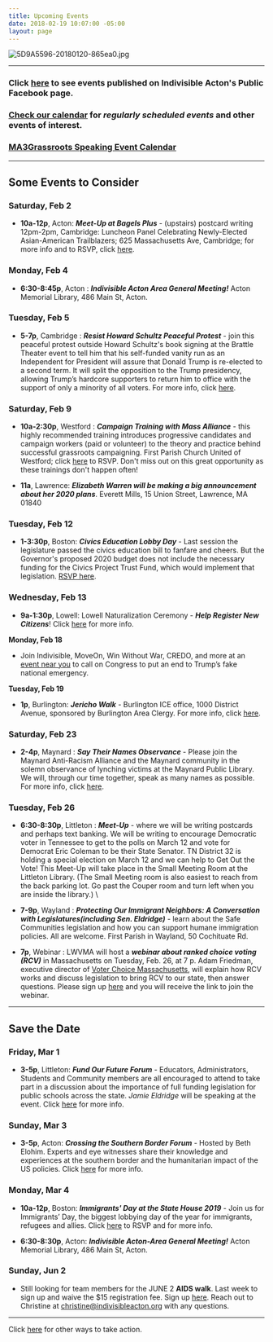 ```yaml
---
title: Upcoming Events
date: 2018-02-19 10:07:00 -05:00
layout: page
---
```


![5D9A5596-20180120-865ea0.jpg](/uploads/5D9A5596-20180120-865ea0.jpg)

---

### Click [here](https://www.facebook.com/pg/IndivisibleActon/events/?ref=page_internal) to see events published on Indivisible Acton's Public Facebook page.

### [Check our calendar](http://www.indivisibleacton.org/calendar.html) for *regularly scheduled events* and other events of interest.

### [MA3Grassroots Speaking Event Calendar](https://www.ma3grassroots.com/event-calendar)

---

## Some Events to Consider

### Saturday, Feb 2

* **10a-12p**, Acton: ***Meet-Up at Bagels Plus*** - (upstairs) postcard writing
  12pm-2pm, Cambridge: Luncheon Panel Celebrating Newly-Elected Asian-American Trailblazers; 625 Massachusetts Ave, Cambridge; for more info and to RSVP, click [here](https://www.eventbrite.com/e/luncheon-panel-celebrating-newly-elected-aapi-women-tickets-54044963942?link_id=36&can_id=9a7cc198611ac2a74f284fdda8e14f7e).

### Monday, Feb 4

* **6:30-8:45p**, Acton : ***Indivisible Acton Area General Meeting!***  Acton Memorial Library, 486 Main St, Acton.

### Tuesday, Feb 5

* **5-7p**, Cambridge : ***Resist Howard Schultz Peaceful Protest*** - join this peaceful protest outside Howard Schultz's book signing at the Brattle Theater event to tell him that his self-funded vanity run as an Independent for President will assure that Donald Trump is re-elected to a second term. It will split the opposition to the Trump presidency, allowing Trump’s hardcore supporters to return him to office with the support of only a minority of all voters. For more info, click [here](https://www.eventbrite.com/e/resist-howard-schultz-peaceful-protest-cambridge-tickets-55541178159?aff=efbeventtix&fbclid=IwAR3YrjjWSmr-AjxUzCJsvkU6KI_-jKcWx4UUZeLJ85fdr318psvi9nGDw4s).

### Saturday, Feb 9

* **10a-2:30p**, Westford : ***Campaign Training with Mass Alliance*** - this highly recommended training introduces progressive candidates and campaign workers (paid or volunteer) to the theory and practice behind successful grassroots campaigning. First Parish Church United of Westford; click [here](https://docs.google.com/forms/d/e/1FAIpQLSdwuNSt0BxFNbeyTQ7H1hgyJGLW4j0Ini4ymHMZlQSAaeJ1Mw/viewform?fbclid=IwAR3enH7wJDfKFHTN6-0A1x_vbNBTe7thOr9hY1toOrGbo7VyWZ2zYm-Yupo&link_id=41&can_id=9a7cc198611ac2a74f284fdda8e14f7e) to RSVP. Don't miss out on this great opportunity as these trainings don't happen often!

* **11a**, Lawrence: ***Elizabeth Warren will be making a big announcement about her 2020 plans***. Everett Mills, 15 Union Street, Lawrence, MA 01840

### Tuesday, Feb 12

* **1-3:30p**, Boston: ***Civics Education Lobby Day*** - Last session the legislature passed the civics education bill to fanfare and cheers. But the Governor's proposed 2020 budget does not include the necessary funding for the Civics Project Trust Fund, which would implement that legislation. [RSVP here](https://docs.google.com/forms/d/e/1FAIpQLSdV2-HUDsiaQeW33oMXBe1HMOdOJ-lGQRrLJkih4xXU9S3u5A/viewform?vc=0&c=0&w=1&link_id=46&can_id=9a7cc198611ac2a74f284fdda8e14f7e).

### Wednesday, Feb 13

* **9a-1:30p**, Lowell: Lowell Naturalization Ceremony - ***Help Register New Citizens***! Click [here](https://www.facebook.com/events/550688542113887/) for more info.

**Monday, Feb 18**

* Join Indivisible, MoveOn, Win Without War, CREDO, and more at an [event near you](https://u1584542.ct.sendgrid.net/mpss/c/AAE/ni0YAA/t.2p5/Ps-H0agNQbSNsOMxSgMSuw/h8/gs7T9cL6446RHrKZfB9qSAJilusQudPTwgD0pFpxz-2Fg8wNG8ExCvQePpuk-2BRJEvSWDOx0ljtUbcP21rFjP1tTQuCzAzCmchRh1eB4r85H4Mpe-2FvMck-2BO7X9IrGHy6i4o8tlOlO6zxUdjbWz3wcZNP-2FWqwYXfuL2RTXHw3rqWqUFqQEriDQ1fQdMxS2LH2wU2lxvo45fCMsutJ6fLJ3O658Po9mk5Kv-2FMbLPxSZ0V3lJuZAYEfGjHSVYYH2GbKaN-2F61-2FW8Je5zfSlA1nbHgkSEJSx67F7EuKsNhVbxMh6EqF40CdNbUTm-2FI7j-2Bw6BT5oDsJQk0ek6gYBJFeKro9L5eeLdkaVMg9s4DLhNs9VPsoWDcN9N9N4X1yq3kKSEfX88) to call on Congress to put an end to Trump’s fake national emergency.

**Tuesday, Feb 19**

* **1p**, Burlington: ***Jericho Walk*** - Burlington ICE office, 1000 District Avenue, sponsored by Burlington Area Clergy. For more info, click [here](https://u1584542.ct.sendgrid.net/mpss/c/AAE/ni0YAA/t.2p5/Ps-H0agNQbSNsOMxSgMSuw/h9/HE2UYZIDTZxfLuJ8qHDFiKcv9QeqMGLDJ3IrF8dj2B1sElwX-2BgRm7L6sO-2Fx12pvvKel0pvihNgpE9xXZwtMC-2FvkeylC3hhZp-2FLQaNt-2BZ-2FtvZyKcdJd8jJymEWrtwLoIw3CxikBsNTtl-2FYGFUeHPAA5NzicRTyXtnQ-2B38Ahze2EUWmcsWbhepu7NwcSmb2Wc34gFRo9511DU0P8UKl9Cv2MYdQIPsZtTy8I59UfqyI2eihgnkKOGcX2mc2v7y33alCwLnD3fdAMjEQMjtxVXaAUCvJYeZkaQJRJ-2B9S55qBPc-3D).

### Saturday, Feb 23

* **2-4p**, Maynard : ***Say Their Names Observance*** - Please join the Maynard Anti-Racism Alliance and the Maynard community in the solemn observance of lynching victims at the Maynard Public Library. We will, through our time together, speak as many names as possible. For more info, click [here](https://u1584542.ct.sendgrid.net/mpss/c/EgE/ni0YAA/t.2pc/80RpmLcQQyWiVmi9Ak7BNQ/h3/3nboA8-2F9xMzJpTI692XHg0jdriizfhrfk33uasDaoQtiF1UoV-2F-2BC7oj73s5abAwGPeYB7ul1sjXyAF37magulgx-2BG1IUSrQ8aWcNwS2FpDzeY471kR8FftRfXhdFW4e-2BfRaslooZMoQzpHcXbHPRdIjrrLf4pSp1MLglUHp4YAykXxz5RGegakmYlfgCzDxrIfXWaLL9SuR1W5jyswoYyghYQaFa6wy2-2BT6p0DzLPPP4Q5NlIU4yd-2B42Pcm6W5C2MsJ2RKkDwuJVKtn4o8uK-2BZST6MdY55NeCvJbZx0kfF3G5E7SlJzj1mnHaJOuSIj-2FXb9fxMrfQJf94-2FIjbYlK24jV7Y7-2FMlRWJ3fFB5jPUCPfyer30xVnVDn-2Fr2wUbdLSjpjgOeIhRlF-2FxjMtdXr8-2BXWzrsjaChh3VsO28hLTjX7NMEUl-2FrNOI-2BL7qbc90QwzQ-2BLQaaSS88RfkwdO1rwIIsi1MkOOCJRd297PU6EbJHwvTo2ezLNYodOgAZvhnFe-2BMzDTXDmgf0e7ofwTPi0hrnOKEsjsTR71rRv-2BIEO6rpX8JHXKAHIoBBUm2kLVdEQAukxXw2C-2FpjgXqZ5PLpVPu7J30wUXJeB1HkLbHeETUCzIPWR0Xe0PMXsk34HmZ9mlymuEwrOGZoLs8UoXtmPBbSJgIBr4ZVbkiT78FGXXkErn-2B5xXBi9ZtheWLpOi-2FX7bdNuJGcwdCRqfg1WcE7Pi-2BW7HyIybnoRB9Rei-2FxwYHfoFBXa6DWzPDKzjDA2YVfxLq6a4ZOW4eTh4PExHejni9kPXqWS4rZB95S5-2BF1N2BlR48tzwYVQvotmRWdDTld-2Fi752MLSdHQhbx4yNbqqmpimbdXjKnGESHU8v9ANGoQbhhj2TLiAy-2B7gQ9DETUUMzLxju2TtDs3Zd7S5wkY7qsxYlxZavmxxGF14t3zHhGDyqRJmbjBdf-2FaCTupAaVukicMSXNEXHUGhpvwi2BMi3k5FeybiRlznpCkg5eiA3ES6U-3D).

### Tuesday, Feb 26

* **6:30-8:30p**, Littleton : ***Meet-Up*** - where we will be writing postcards and perhaps text banking. We will be writing to encourage Democratic voter in Tennessee to get to the polls on March 12 and vote for Democrat Eric Coleman to be their State Senator. TN District 32 is holding a special election on March 12 and we can help to Get Out the Vote! This Meet-Up will take place in the Small Meeting Room at the Littleton Library. (The Small Meeting room is also easiest to reach from the back parking lot. Go past the Couper room and turn left when you are inside the library.)   \\

* **7-9p**, Wayland : ***Protecting Our Immigrant Neighbors: A Conversation with Legislatures(including Sen. Eldridge)*** - learn about the Safe Communities legislation and how you can support humane immigration policies. All are welcome. First Parish in Wayland, 50 Cochituate Rd.

* **7p**, Webinar : LWVMA will host a ***webinar about ranked choice voting (RCV)*** in Massachusetts on Tuesday, Feb. 26, at 7 p.  Adam Friedman, executive director of  [Voter Choice Massachusetts](https://u1584542.ct.sendgrid.net/mpss/c/EgE/ni0YAA/t.2pc/80RpmLcQQyWiVmi9Ak7BNQ/h5/3nboA8-2F9xMzJpTI692XHg0jdriizfhrfk33uasDaoQtiF1UoV-2F-2BC7oj73s5abAwGPeYB7ul1sjXyAF37magulgx-2BG1IUSrQ8aWcNwS2FpDz7PyJsWauataj17fEpFOCLWf-2BXHiyVT09-2FowMGV50OU6czJQE01M7OJj7O6y9sBe6q8QwCmvu6hDABraZBs5lAjr52kQmNBrS4JxRBK3bcsEUQ9RylEss9FsuWnL0uBOXnY3oLb5GCg-2FnCbnyO7QQ-2Bn0wh3flxBgcTa5ugvF9VhhVOxFTrrYwsxIUrKq-2FA-2FWkMBZctsL-2FaHqplk0G32uOJ4FrRYl0AWLGtYjNQs-2B-2FNrF3H6i5aYxYZd-2FKGU090wg4N7RtOb0t2IDte87hojZieGk1QkBtP7s5jZa3vXb1SmHmR62zFcf-2BKulrXEJEm-2FDwkM8mFWdQ0wdwUmbadZaUklKMc4qsYzhKG7VMilkoWxNRogd3qGkPtggnv4GpQqXNdzC7IaJuLD3WPVaPJ4wgnHkEVhhnEjOZ9gKvAFSkzVKfDWbwAtuoZeb95MAcMGITAu4p6HoJY3uupd-2F1jX1Lp5YTp-2BeRa0KokhsUIx1EBmketZDHBG2E-2FAfuGeqU-2BMpJBvziwBSU9Bg1YhdUfZ0OM7M7qdPq9wiuDwfNSksJlzFUSH7LLxcTgvUjWcwBut6iQzEUMzWF3H0ATDetPL866ClZEiK2sSWiQJZwhNuw9BuPwa2vacsjeDssXshO1OGpeirC5OyXOX2YHfDxqSGlvVs9NjomzlZ0AJnWGOaSolgm6zpTE7MjFeDAeJwMhlFzoPs15IB9zs3weg3MVXOFJPhlZDyRxRX06LdgBrvdCTYlMn-2F09h7lQJ27G1w7tSfNGVv9-2BFukrwLWvKGL4G-2BKR7oqedAOI2DhIVBvJkVy-2BZbu8X2bTAkdRWc3Du94XrZHsWRFm19szpeNMn4jGHGI4dlVUmDTy2dFkaG-2FH4ZwcUZNFO4yhUOI4pRnFtiF5n-2Bt3CkcReOiQEM-2Fftcmcp9GrIdRi4764xAVeVnHcebAW4GuW7M0hKrjZvFg1TyIJpE1HyLq10xDZ5t1mCKKVGCuvBwAvgbpNLPdsfXSUJGLxj0VPXeQgrKMFfObF4VOLBAH0kQCVEEcZhZJl3mxuGx2hQF9uNuUoF42cPdzj5MRok1ohTxLaDiW5Bu0-2B3uA1lsNVR6bhl1e9nc1OUjR6agk3Oqh-2BcAxLQubWWVspsufkRioFqA7dPaultwMk4RRxNLI83qjsZni7-2BUu6d-2FnZYCiTuryeuc6mp-2BuAEmwbSAdzPeB9XXc-2F9CXNeMXiVKjsu-2BI-3D), will explain how RCV works and discuss legislation to bring RCV to our state, then answer questions. Please sign up [here](https://u1584542.ct.sendgrid.net/mpss/c/EgE/ni0YAA/t.2pc/80RpmLcQQyWiVmi9Ak7BNQ/h6/3nboA8-2F9xMzJpTI692XHg0jdriizfhrfk33uasDaoQtiF1UoV-2F-2BC7oj73s5abAwGPeYB7ul1sjXyAF37magulgx-2BG1IUSrQ8aWcNwS2FpDyfDX7yIbjoW6HUaFQy8UiMuEqGWzVpmK6m2nJCUaKxO1tpp6taW4zmJ6MRNvhbJIstgIgePKl-2BPMHZoUe85jKpMC0HabSsJufOeSdz-2BZZeqrzI3vZLsX9olzK3I9Q1LLV2aMXqgH83hAMa8-2FtNn0ftLPUfzPBDbGzg1N0zHVfVcceQbjofk4D6GGecHyhQcLhrREpzFNwjKSO-2F3gWXv4dLg-2Bt87nKWP6xwhNn9-2BAcs3v-2FPIvPyoGrqP-2FeqjfwlsfNUaL3wTDjLs5Nx7cWzqop7m03WuZY71W4ehdnkIKJEp5PBLAn03aqzqVZoLWt0hRJuNCFRXhnChVR5qJKzcdLgvzhZP7Fk5H-2BSKoE6iJ4211K3JqTXMGCC6mzIWLthcTxWZZSNYcuBQafzyfFdPhs3GaqWKfbNBI0a7TeLZDlbeCiLHlQvteGM2YpuhdIzYCN5A7jJKQ8zdHBgOevUOgUGbeTNfNyX-2Fv67wPR3yGFNLKCZIcA55mmUFLesMKo8ITSyQ4zWyQD81aRxSutKm5-2Fb8GFmI0jgnDTaaq-2FjfkHkqbFXfFEAF4oBc-2F6sq7ITRlUsF9jcny2IS-2FCNy0LamprVz-2BnusIJR2EkHAsT2rskjakKnX8HRDVGVyawZXtzHU8EdOe0kuwZbmfCJrabcG2zUw6rjnnXjIujCsRc9Tj5FN5Ym4vkVjeBFEDpOPvMXa8WO03d-2BsjH0Xpg-2Brdh56yEcoiC6bQrYhCyyYHW1JuyXCxlFrYTu9mRCXhvvvKYYK9Jq91EA7BHgtWHdvkhJVeONrUaOP4Zcu95MNGwWn3rddW3avtqDJ9Si2LxlfNlvn-2F8yAunNmdka34V5A5LttMN5GNm6gPunvTzZ-2BZxOkgxMMgoKJHtsMrdJFyqfMj0jFUzPPx3vfdVd4Y3Hi98B9NR4vqOyShfe-2Fl4pcyU8OR7QQOs8dNT7bFsZgc0JpxOkVEj4ZgSHPwMFdX44N-2Fxh7y-2BTltPV9Sa9g1t6gZabKcb3NDTP3-2BvtYHtk0tDN-2F5UCiohzcvwIGJFNSVT3FghL6W9gepbkaCrmVC1upD0OH6HSJ7RKu-2FbmG4FzfZaCfU0ahCeAebeX-2FfhBzpT6QTTg1gTTHlBVyxSOx-2BX6tRQTBB-2BdCtSRGrnfha0dM74p-2F-2FpaVcRBrh9l-2BIUD9hWe-2Bzb-2F8kbPEIpDYLSKuu9pDbfZNUrAz1nT9fEXD1-2FwAkOCZ4euuqX3b-2BQxGyqzBQsVekFvJym0-2BwdSD3WtvOvnphsPAOrx5XhV-2F2I6G-2Fy-2FT-2FE9KD7wjeGAKXikggIzJFGRDmPI8Abx) and you will receive the link to join the webinar.

---

## Save the Date

### Friday, Mar 1

* **3-5p**, Littleton: ***Fund Our Future Forum*** - Educators, Administrators, Students and Community members are all encouraged to attend to take part in a discussion about the importance of full funding legislation for public schools across the state. *Jamie Eldridge* will be speaking at the event. Click [here](https://massteacher.org/current-initiatives/fund-our-future/what-is-fund-our-future?link_id=51&can_id=9a7cc198611ac2a74f284fdda8e14f7e) for more info.

### Sunday, Mar 3

* **3-5p**, Acton: ***Crossing the Southern Border Forum*** - Hosted by Beth Elohim.  Experts and eye witnesses share their knowledge and experiences at the southern border and the humanitarian impact of the US policies.  Click [here](https://www.bethelohim.org/event/naaseh-border-forum.html?fbclid=IwAR3bK-dY8pV0ZegyuANCwzn625lwsWsF388KBO1IxyWDpu__q6bSgeJQ6GM) for more info.

### Monday, Mar 4

* **10a-12p**, Boston: ***Immigrants' Day at the State House 2019*** - Join us for Immigrants’ Day, the biggest lobbying day of the year for immigrants, refugees and allies. Click [here](https://www.eventbrite.com/e/immigrants-day-at-the-state-house-2019-tickets-54927627011?aff=efbevent&fbclid=IwAR1V8M8pJgwMU8v6wLXWKG6B58sEHZD2k_jmNGhcxuvz47RdEBeKs4-8pAI&link_id=52&can_id=9a7cc198611ac2a74f284fdda8e14f7e) to RSVP and for more info.

* **6:30-8:30p**, Acton: ***Indivisible Acton-Area General Meeting!***  Acton Memorial Library, 486 Main St, Acton.

### Sunday, Jun 2

* Still looking for team members for the JUNE 2 **AIDS walk**. Last week to sign up and waive the $15 registration fee. Sign up [here](https://u1584542.ct.sendgrid.net/mpss/c/JwE/ni0YAA/t.2p9/PM14XI-8RKWdFnI7JcP-Yw/h5/Vk58CdpjXfDev4xd8DLn5a4A180qbcUQ2TMObz0vy-2BAmq-2FHpfNxqR0YJsMg44xPyeJZpTD3p-2Bhcu68Fl3cWXGkynS62hub2SDOT-2FOrHciIqMkmQEXxe7ucF85HeIyLqzLZNImbkr0G-2Fym9uRH4Q6SSp70YwJsXkfyqUQBZSr23k0OHv7xd41vNI79E5ToZWaszCpSpUsNYVKEIa0m7hNPS-2FHh6kOi1RLEIUVvgBUbIYy01aG3CL-2FjtGM5XT-2Bsk2Q-2B9I1gf-2FVK8ukZ32ZRfEfqzk2-2Bjhu1rubmbNf1HwAmXsBJ34NKOsZshnJZNV-2BF9JVlyfqK4wWwiY2lLKIXF2yoY5HesEMLQpz3LfZYw5-2BPmXohHJOHwLvlXUbCpUqXzayu6ei2mP1iCipiOnL2nA4YDNsIXr-2BiGApye-2FPstZYisGu0eUWGq6ByOzWdXdgSTRhzKh5GHi5qA-2FW5teKYqtc2w-3D-3D). Reach out to Christine at [christine@indivisibleacton.org](mailto:christine@indivisibleacton.org) with any questions.

---

Click [here](http://www.indivisibleacton.org/take-action.html) for other ways to take action.